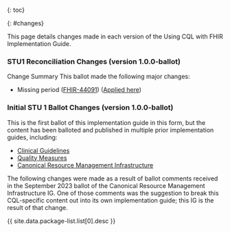 {: toc}

{: #changes}

This page details changes made in each version of the Using CQL with FHIR Implementation Guide.
### STU1 Reconciliation Changes (version 1.0.0-ballot)

Change Summary
This ballot made the following major changes:

- Missing period ([FHIR-44091](https://jira.hl7.org/browse/FHIR-44091)) ([Applied here](using-cql.html#conformance-requirement-2-10))

### Initial STU 1 Ballot Changes (version 1.0.0-ballot)

This is the first ballot of this implementation guide in this form, but the content has been balloted and published in multiple prior implementation guides, including:

* [Clinical Guidelines](http://hl7.org/fhir/uv/cpg/libraries.html)
* [Quality Measures](https://hl7.org/fhir/us/cqfmeasures/using-cql.html)
* [Canonical Resource Management Infrastructure](http://hl7.org/fhir/uv/crmi/2023Sep/using-cql.html)

The following changes were made as a result of ballot comments received in the September 2023 ballot of the Canonical Resource Management Infrastructure IG. One of those comments was the suggestion to break this CQL-specific content out into its own implementation guide; this IG is the result of that change.

{{ site.data.package-list.list[0].desc }}
